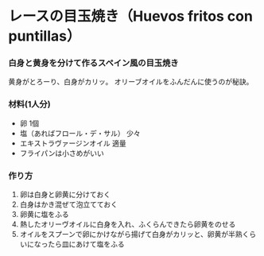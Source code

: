 # レースの目玉焼き（Huevos fritos con puntillas）

### 白身と黄身を分けて作るスペイン風の目玉焼き

黄身がとろーり、白身がカリッ。
オリーブオイルをふんだんに使うのが秘訣。

### 材料(1人分)
- 卵 1個
- 塩（あればフロール・デ・サル） 少々
- エキストラヴァージンオイル 適量
- フライパンは小さめがいい

### 作り方
1. 卵は白身と卵黄に分けておく
2. 白身はかき混ぜて泡立てておく
3. 卵黄に塩をふる
4. 熱したオリーヴオイルに白身を入れ、ふくらんできたら卵黄をのせる
5. オイルをスプーンで卵にかけながら揚げて白身がカリッと、卵黄が半熟くらいになったら皿にあけて塩をふる
